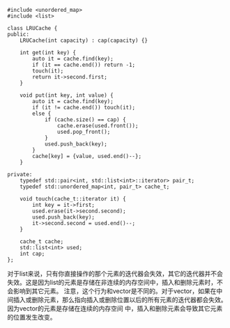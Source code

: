 ```
#include <unordered_map>
#include <list>

class LRUCache {
public:
    LRUCache(int capacity) : cap(capacity) {}

    int get(int key) {
        auto it = cache.find(key);
        if (it == cache.end()) return -1;
        touch(it);
        return it->second.first;
    }

    void put(int key, int value) {
        auto it = cache.find(key);
        if (it != cache.end()) touch(it);
        else {
            if (cache.size() == cap) {
                cache.erase(used.front());
                used.pop_front();
            }
            used.push_back(key);
        }
        cache[key] = {value, used.end()--};
    }

private:
    typedef std::pair<int, std::list<int>::iterator> pair_t;
    typedef std::unordered_map<int, pair_t> cache_t;

    void touch(cache_t::iterator it) {
        int key = it->first;
        used.erase(it->second.second);
        used.push_back(key);
        it->second.second = used.end()--;
    }

    cache_t cache;
    std::list<int> used;
    int cap;
};

```

对于list来说，只有你直接操作的那个元素的迭代器会失效，其它的迭代器并不会失效。这是因为list的元素是存储在非连续的内存空间中，插入和删除元素时，不会影响到其它元素。
注意，这个行为和vector是不同的。对于vector，如果在中间插入或删除元素，那么指向插入或删除位置以后的所有元素的迭代器都会失效。因为vector的元素是存储在连续的内存空间
中，插入和删除元素会导致其它元素的位置发生改变。
